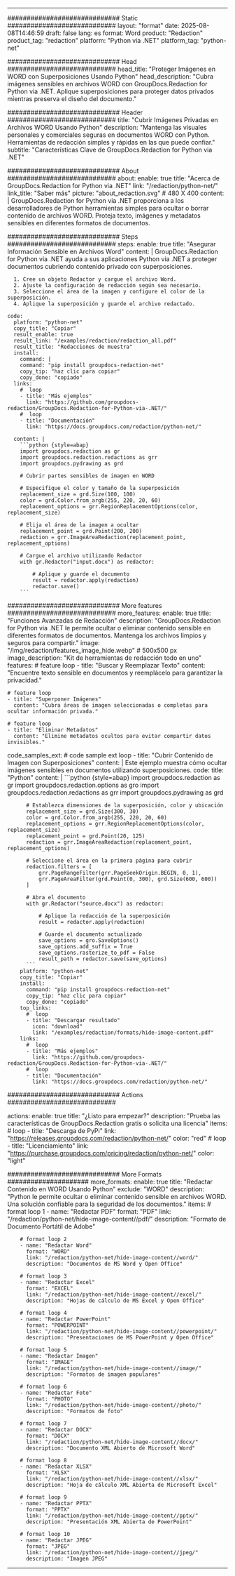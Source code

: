 
---
############################# Static ############################
layout: "format"
date:  2025-08-08T14:46:59
draft: false
lang: es
format: Word
product: "Redaction"
product_tag: "redaction"
platform: "Python via .NET"
platform_tag: "python-net"

############################# Head ############################
head_title: "Proteger Imágenes en WORD con Superposiciones Usando Python"
head_description: "Cubra imágenes sensibles en archivos WORD con GroupDocs.Redaction for Python via .NET. Aplique superposiciones para proteger datos privados mientras preserva el diseño del documento."

############################# Header ############################
title: "Cubrir Imágenes Privadas en Archivos WORD Usando Python" 
description: "Mantenga las visuales personales y comerciales seguras en documentos WORD con Python. Herramientas de redacción simples y rápidas en las que puede confiar."
subtitle: "Características Clave de GroupDocs.Redaction for Python via .NET" 

############################# About ############################
about:
    enable: true
    title: "Acerca de GroupDocs.Redaction for Python via .NET"
    link: "/redaction/python-net/"
    link_title: "Saber más"
    picture: "about_redaction.svg" # 480 X 400
    content: |
       GroupDocs.Redaction for Python via .NET proporciona a los desarrolladores de Python herramientas simples para ocultar o borrar contenido de archivos WORD. Proteja texto, imágenes y metadatos sensibles en diferentes formatos de documentos.

############################# Steps ############################
steps:
    enable: true
    title: "Asegurar Información Sensible en Archivos Word"
    content: |
      GroupDocs.Redaction for Python via .NET ayuda a sus aplicaciones Python via .NET a proteger documentos cubriendo contenido privado con superposiciones.
      
      1. Cree un objeto Redactor y cargue el archivo Word.
      2. Ajuste la configuración de redacción según sea necesario.
      3. Seleccione el área de la imagen y configure el color de la superposición.
      4. Aplique la superposición y guarde el archivo redactado.
   
    code:
      platform: "python-net"
      copy_title: "Copiar"
      result_enable: true
      result_link: "/examples/redaction/redaction_all.pdf"
      result_title: "Redacciones de muestra"
      install:
        command: |
        command: "pip install groupdocs-redaction-net"
        copy_tip: "haz clic para copiar"
        copy_done: "copiado"
      links:
        #  loop
        - title: "Más ejemplos"
          link: "https://github.com/groupdocs-redaction/GroupDocs.Redaction-for-Python-via-.NET/"
        #  loop
        - title: "Documentación"
          link: "https://docs.groupdocs.com/redaction/python-net/"
          
      content: |
        ```python {style=abap}
        import groupdocs.redaction as gr
        import groupdocs.redaction.redactions as grr
        import groupdocs.pydrawing as grd

        # Cubrir partes sensibles de imagen en WORD

        # Especifique el color y tamaño de la superposición
        replacement_size = grd.Size(100, 100)
        color = grd.Color.from_argb(255, 220, 20, 60)
        replacement_options = grr.RegionReplacementOptions(color, replacement_size)

        # Elija el área de la imagen a ocultar
        replacement_point = grd.Point(200, 200)
        redaction = grr.ImageAreaRedaction(replacement_point, replacement_options)
                
        # Cargue el archivo utilizando Redactor
        with gr.Redactor("input.docx") as redactor:

            # Aplique y guarde el documento
            result = redactor.apply(redaction)
            redactor.save()
        ```            


############################# More features ############################
more_features:
  enable: true
  title: "Funciones Avanzadas de Redacción"
  description: "GroupDocs.Redaction for Python via .NET le permite ocultar o eliminar contenido sensible en diferentes formatos de documentos. Mantenga los archivos limpios y seguros para compartir."
  image: "/img/redaction/features_image_hide.webp" # 500x500 px
  image_description: "Kit de herramientas de redacción todo en uno"
  features:
    # feature loop
    - title: "Buscar y Reemplazar Texto"
      content: "Encuentre texto sensible en documentos y reemplácelo para garantizar la privacidad."

    # feature loop
    - title: "Superponer Imágenes"
      content: "Cubra áreas de imagen seleccionadas o completas para ocultar información privada."

    # feature loop
    - title: "Eliminar Metadatos"
      content: "Elimine metadatos ocultos para evitar compartir datos invisibles."
      
  code_samples_ext:
    # code sample ext loop
    - title: "Cubrir Contenido de Imagen con Superposiciones"
      content: |
        Este ejemplo muestra cómo ocultar imágenes sensibles en documentos utilizando superposiciones.
      code:
        title: "Python"
        content: |
          ```python {style=abap}
          import groupdocs.redaction as gr
          import groupdocs.redaction.options as gro
          import groupdocs.redaction.redactions as grr
          import groupdocs.pydrawing as grd

          # Establezca dimensiones de la superposición, color y ubicación
          replacement_size = grd.Size(300, 30)
          color = grd.Color.from_argb(255, 220, 20, 60)
          replacement_options = grr.RegionReplacementOptions(color, replacement_size)
          replacement_point = grd.Point(20, 125)
          redaction = grr.ImageAreaRedaction(replacement_point, replacement_options)

          # Seleccione el área en la primera página para cubrir
          redaction.filters = [
              grr.PageRangeFilter(grr.PageSeekOrigin.BEGIN, 0, 1),
              grr.PageAreaFilter(grd.Point(0, 300), grd.Size(600, 600))
          ]

          # Abra el documento
          with gr.Redactor("source.docx") as redactor:

              # Aplique la redacción de la superposición
              result = redactor.apply(redaction)

              # Guarde el documento actualizado
              save_options = gro.SaveOptions()
              save_options.add_suffix = True
              save_options.rasterize_to_pdf = False
              result_path = redactor.save(save_options)
          ```
        platform: "python-net"
        copy_title: "Copiar"
        install:
          command: "pip install groupdocs-redaction-net"
          copy_tip: "haz clic para copiar"
          copy_done: "copiado"
        top_links:
          #  loop
          - title: "Descargar resultado"
            icon: "download"
            link: "/examples/redaction/formats/hide-image-content.pdf"
        links:
          #  loop
          - title: "Más ejemplos"
            link: "https://github.com/groupdocs-redaction/GroupDocs.Redaction-for-Python-via-.NET/"
          #  loop
          - title: "Documentación"
            link: "https://docs.groupdocs.com/redaction/python-net/"


############################# Actions ############################

actions:
  enable: true
  title: "¿Listo para empezar?"
  description: "Prueba las características de GroupDocs.Redaction gratis o solicita una licencia"
  items:
    #  loop
    - title: "Descarga de PyPi"
      link: "https://releases.groupdocs.com/redaction/python-net/"
      color: "red"
        #  loop
    - title: "Licenciamiento"
      link: "https://purchase.groupdocs.com/pricing/redaction/python-net/"
      color: "light"


############################# More Formats #####################
more_formats:
    enable: true
    title: "Redactar Contenido en WORD Usando Python"
    exclude: "WORD"
    description: "Python le permite ocultar o eliminar contenido sensible en archivos WORD. Una solución confiable para la seguridad de los documentos."
    items: 
        # format loop 1
        - name: "Redactar PDF"
          format: "PDF"
          link: "/redaction/python-net/hide-image-content//pdf/"
          description: "Formato de Documento Portátil de Adobe"

        # format loop 2
        - name: "Redactar Word"
          format: "WORD"
          link: "/redaction/python-net/hide-image-content//word/"
          description: "Documentos de MS Word y Open Office"
          
        # format loop 3
        - name: "Redactar Excel"
          format: "EXCEL"
          link: "/redaction/python-net/hide-image-content//excel/"
          description: "Hojas de cálculo de MS Excel y Open Office"

        # format loop 4
        - name: "Redactar PowerPoint"
          format: "POWERPOINT"
          link: "/redaction/python-net/hide-image-content//powerpoint/"
          description: "Presentaciones de MS PowerPoint y Open Office"

        # format loop 5
        - name: "Redactar Imagen"
          format: "IMAGE"
          link: "/redaction/python-net/hide-image-content//image/"
          description: "Formatos de imagen populares"

        # format loop 6
        - name: "Redactar Foto"
          format: "PHOTO"
          link: "/redaction/python-net/hide-image-content//photo/"
          description: "Formatos de foto"

        # format loop 7
        - name: "Redactar DOCX"
          format: "DOCX"
          link: "/redaction/python-net/hide-image-content//docx/"
          description: "Documento XML Abierto de Microsoft Word"
          
        # format loop 8
        - name: "Redactar XLSX"
          format: "XLSX"
          link: "/redaction/python-net/hide-image-content//xlsx/"
          description: "Hoja de cálculo XML Abierta de Microsoft Excel"
          
        # format loop 9
        - name: "Redactar PPTX"
          format: "PPTX"
          link: "/redaction/python-net/hide-image-content//pptx/"
          description: "Presentación XML Abierta de PowerPoint"

        # format loop 10
        - name: "Redactar JPEG"
          format: "JPEG"
          link: "/redaction/python-net/hide-image-content//jpeg/"
          description: "Imagen JPEG"


---
